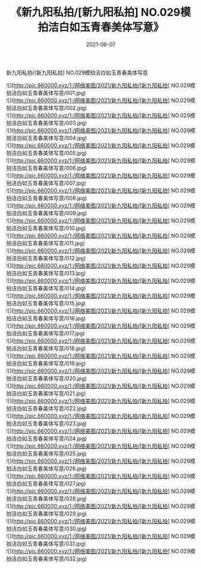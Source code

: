 ﻿---
layout: post
title:  《新九阳私拍/[新九阳私拍] NO.029模拍洁白如玉青春美体写意》
date:   2021-06-07
img: http://pic.660000.xyz/1:/网络美图/2021/新九阳私拍/[新九阳私拍] NO.029模拍洁白如玉青春美体写意/000.jpg
categories: [美女, 清纯, 唯美]
---

新九阳私拍/[新九阳私拍] NO.029模拍洁白如玉青春美体写意

 ![](http://pic.660000.xyz/1:/网络美图/2021/新九阳私拍/[新九阳私拍] NO.029模拍洁白如玉青春美体写意/001.jpg) <br>![](http://pic.660000.xyz/1:/网络美图/2021/新九阳私拍/[新九阳私拍] NO.029模拍洁白如玉青春美体写意/002.jpg) <br>![](http://pic.660000.xyz/1:/网络美图/2021/新九阳私拍/[新九阳私拍] NO.029模拍洁白如玉青春美体写意/003.jpg) <br>![](http://pic.660000.xyz/1:/网络美图/2021/新九阳私拍/[新九阳私拍] NO.029模拍洁白如玉青春美体写意/004.jpg) <br>![](http://pic.660000.xyz/1:/网络美图/2021/新九阳私拍/[新九阳私拍] NO.029模拍洁白如玉青春美体写意/005.jpg) <br>![](http://pic.660000.xyz/1:/网络美图/2021/新九阳私拍/[新九阳私拍] NO.029模拍洁白如玉青春美体写意/006.jpg) <br>![](http://pic.660000.xyz/1:/网络美图/2021/新九阳私拍/[新九阳私拍] NO.029模拍洁白如玉青春美体写意/007.jpg) <br>![](http://pic.660000.xyz/1:/网络美图/2021/新九阳私拍/[新九阳私拍] NO.029模拍洁白如玉青春美体写意/008.jpg) <br>![](http://pic.660000.xyz/1:/网络美图/2021/新九阳私拍/[新九阳私拍] NO.029模拍洁白如玉青春美体写意/009.jpg) <br>![](http://pic.660000.xyz/1:/网络美图/2021/新九阳私拍/[新九阳私拍] NO.029模拍洁白如玉青春美体写意/010.jpg) <br>![](http://pic.660000.xyz/1:/网络美图/2021/新九阳私拍/[新九阳私拍] NO.029模拍洁白如玉青春美体写意/011.jpg) <br>![](http://pic.660000.xyz/1:/网络美图/2021/新九阳私拍/[新九阳私拍] NO.029模拍洁白如玉青春美体写意/012.jpg) <br>![](http://pic.660000.xyz/1:/网络美图/2021/新九阳私拍/[新九阳私拍] NO.029模拍洁白如玉青春美体写意/013.jpg) <br>![](http://pic.660000.xyz/1:/网络美图/2021/新九阳私拍/[新九阳私拍] NO.029模拍洁白如玉青春美体写意/014.jpg) <br>![](http://pic.660000.xyz/1:/网络美图/2021/新九阳私拍/[新九阳私拍] NO.029模拍洁白如玉青春美体写意/015.jpg) <br>![](http://pic.660000.xyz/1:/网络美图/2021/新九阳私拍/[新九阳私拍] NO.029模拍洁白如玉青春美体写意/016.jpg) <br>![](http://pic.660000.xyz/1:/网络美图/2021/新九阳私拍/[新九阳私拍] NO.029模拍洁白如玉青春美体写意/017.jpg) <br>![](http://pic.660000.xyz/1:/网络美图/2021/新九阳私拍/[新九阳私拍] NO.029模拍洁白如玉青春美体写意/018.jpg) <br>![](http://pic.660000.xyz/1:/网络美图/2021/新九阳私拍/[新九阳私拍] NO.029模拍洁白如玉青春美体写意/019.jpg) <br>![](http://pic.660000.xyz/1:/网络美图/2021/新九阳私拍/[新九阳私拍] NO.029模拍洁白如玉青春美体写意/020.jpg) <br>![](http://pic.660000.xyz/1:/网络美图/2021/新九阳私拍/[新九阳私拍] NO.029模拍洁白如玉青春美体写意/021.jpg) <br>![](http://pic.660000.xyz/1:/网络美图/2021/新九阳私拍/[新九阳私拍] NO.029模拍洁白如玉青春美体写意/022.jpg) <br>![](http://pic.660000.xyz/1:/网络美图/2021/新九阳私拍/[新九阳私拍] NO.029模拍洁白如玉青春美体写意/023.jpg) <br>![](http://pic.660000.xyz/1:/网络美图/2021/新九阳私拍/[新九阳私拍] NO.029模拍洁白如玉青春美体写意/024.jpg) <br>![](http://pic.660000.xyz/1:/网络美图/2021/新九阳私拍/[新九阳私拍] NO.029模拍洁白如玉青春美体写意/025.jpg) <br>![](http://pic.660000.xyz/1:/网络美图/2021/新九阳私拍/[新九阳私拍] NO.029模拍洁白如玉青春美体写意/026.jpg) <br>![](http://pic.660000.xyz/1:/网络美图/2021/新九阳私拍/[新九阳私拍] NO.029模拍洁白如玉青春美体写意/027.jpg) <br>![](http://pic.660000.xyz/1:/网络美图/2021/新九阳私拍/[新九阳私拍] NO.029模拍洁白如玉青春美体写意/028.jpg) <br>![](http://pic.660000.xyz/1:/网络美图/2021/新九阳私拍/[新九阳私拍] NO.029模拍洁白如玉青春美体写意/029.jpg) <br>![](http://pic.660000.xyz/1:/网络美图/2021/新九阳私拍/[新九阳私拍] NO.029模拍洁白如玉青春美体写意/030.jpg) <br>![](http://pic.660000.xyz/1:/网络美图/2021/新九阳私拍/[新九阳私拍] NO.029模拍洁白如玉青春美体写意/031.jpg) <br>![](http://pic.660000.xyz/1:/网络美图/2021/新九阳私拍/[新九阳私拍] NO.029模拍洁白如玉青春美体写意/032.jpg) <br>